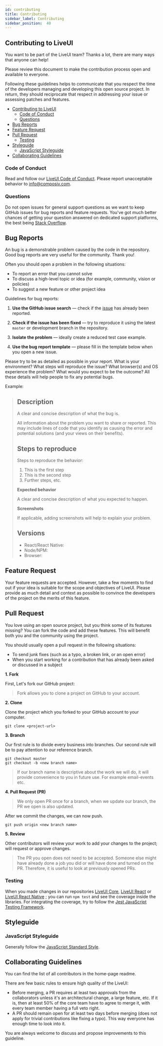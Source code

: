 ```yaml
---
id: contributing
title: Contributing
sidebar_label: Contributing
sidebar_position:  40
---
```


## Contributing to LiveUI

You want to be part of the LiveUI team? Thanks a lot, there are many ways that anyone can help!

Please review this document to make the contribution process open and available to everyone.

Following these guidelines helps to communicate that you respect the time of the developers managing and developing this open source project. In return, they should reciprocate that respect in addressing your issue or assessing patches and features.

- [Contributing to LiveUI](#contributing-to-liveui)
  - [Code of Conduct](#code-of-conduct)
  - [Questions](#questions)
- [Bug Reports](#bug-reports)
- [Feature Request](#feature-request)
- [Pull Request](#pull-request)
  - [Testing](#testing)
- [Styleguide](#styleguide)
  - [JavaScript Styleguide](#javascript-styleguide)
- [Collaborating Guidelines](#collaborating-guidelines)

### Code of Conduct

Read and follow our [LiveUI Code of Conduct](/docs/code-of-conduct). Please report unacceptable behavior to [info@composiv.com](mailto:info@composiv.com).

### Questions

Do not open issues for general support questions as we want to keep GitHub issues for bug reports and feature requests. You've got much better chances of getting your question answered on dedicated support platforms, the best being [Stack Overflow](https://stackoverflow.com/questions/tagged/liveui).

## Bug Reports

An bug is a demonstrable problem caused by the code in the repository. Good bug reports are very useful for the community. Thank you!

Often you should open a problem in the following situations:
- To report an error that you cannot solve
- To discuss a high-level topic or idea (for example, community, vision or policies)
- To suggest a new feature or other project idea

Guidelines for bug reports:

1.  **Use the GitHub issue search** &mdash; check if the [issue](https://github.com/composiv/liveui/issues) has already been reported.

2.  **Check if the issue has been fixed** &mdash; try to reproduce it using the latest `master` or development branch in the repository.

3.  **Isolate the problem** &mdash; ideally create a reduced test case  example.

4.  **Use the bug report template** &mdash; 
please fill in the template below when you open a new issue.

Please try to be as detailed as possible in your report. What is your environment? What steps will reproduce the issue? What browser(s) and OS experience the problem? What would you expect to be the outcome? All these details will help people to fix any potential bugs.

Example:

> ## Description
> A clear and concise description of what the bug is.
>
>All information about the problem you want to share or reported. This may include lines of code that you identify as causing the error and potential solutions (and your views on their benefits).
>
> ## Steps to reproduce
> Steps to reproduce the behavior:
>
> 1.  This is the first step
> 2.  This is the second step
> 3.  Further steps, etc.
>
>
> **Expected behavior**
>
> A clear and concise description of what you expected to happen.
>
> **Screenshots**
>
> If applicable, adding screenshots will help to explain your problem.
>
> ## Versions
>
> - React/React Native:
> - Node/NPM:
> - Browser:
> 

## Feature Request

Your feature requests are accepted. However, take a few moments to find out if your idea is suitable for the scope and objectives of LiveUI. Please provide as much detail and context as possible to convince the developers of the project on the merits of this feature.


## Pull Request
You love using an open source project, but you think some of its features missing? You can fork the code and add these features. This will benefit both you and the community using the project.

You should usually open a pull request in the following situations:

- To send junk fixes (such as a typo, a broken link, or an open error)
- When you start working for a contribution that has already been asked or discussed in a subject

**1. Fork**
    
First, Let's fork our GitHub project:

> Fork allows you to clone a project on GitHub to your account.

**2.  Clone**

Clone the project which you forked to your GitHub account to your computer.

    git clone <project-url>

**3.  Branch**

Our first rule is to divide every business into branches.
Our second rule will be to pay attention to our reference branch.

    git checkout master
    git checkout -b <new branch name>

> If our branch name is descriptive about the work we will do, it will provide convenience to you in future use. For example email-events etc.

**4. Pull Request (PR)**  

> We only open PR once for a branch, when we update our branch, the PR we open is also updated.

After we commit the changes, we can now push.

    git push origin <new branch name>

**5. Review**

Other contributors will review your work to add your changes to the project; will request or approve changes.

> The PR you open does not need to be accepted. Someone else might have already done a job you did or will have done and turned on the PR. Therefore, it is useful to look at previously opened PRs.

### Testing

When you made changes in our repositories [LiveUI Core](/docs/liveui-core), [LiveUI React](/docs/liveui-react) or [LiveUI React Native](/docs/liveui-react-native) ; you can run `npm test` and see the coverage inside the libraries. For integrating the coverage, try to follow the [Jest JavaScript Testing Framework](https://jestjs.io/).

## Styleguide

### JavaScript Styleguide

Generally follow the [JavaScript Standard Style](https://standardjs.com/).

## Collaborating Guidelines

You can find the list of all contributors in the home-page readme.

There are few basic rules to ensure high quality of the LiveUI:

- Before merging, a PR requires at least two approvals from the collaborators unless it's an architectural change, a large feature, etc. If it is, then at least 50% of the core team have to agree to merge it, with every team member having a full veto right. 
- A PR should remain open for at least two days before merging (does not apply for trivial contributions like fixing a typo). This way everyone has enough time to look into it.

You are always welcome to discuss and propose improvements to this guideline.